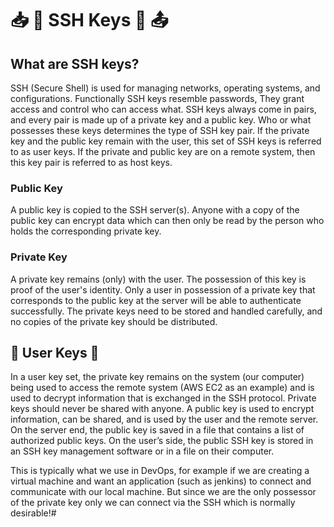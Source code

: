 # :inbox_tray: :key: SSH Keys :key: :outbox_tray: #

## What are SSH keys? ##

SSH (Secure Shell) is used for managing networks, operating systems, and configurations. Functionally SSH keys resemble passwords, They grant access and control who can access what. SSH keys always come in pairs, and every pair is made up of a private key and a public key. Who or what possesses these keys determines the type of SSH key pair. If the private key and the public key remain with the user, this set of SSH keys is referred to as user keys. If the private and public key are on a remote system, then this key pair is referred to as host keys.

### Public Key ###

A public key is copied to the SSH server(s). Anyone with a copy of the public key can encrypt data which can then only be read by the person who holds the corresponding private key.

### Private Key ###

A private key remains (only) with the user. The possession of this key is proof of the user's identity. Only a user in possession of a private key that corresponds to the public key at the server will be able to authenticate successfully. The private keys need to be stored and handled carefully, and no copies of the private key should be distributed.

## :repeat: User Keys :repeat: ##

In a user key set, the private key remains on the system (our computer) being used to access the remote system (AWS EC2 as an example) and is used to decrypt information that is exchanged in the SSH protocol. Private keys should never be shared with anyone. A public key is used to encrypt information, can be shared, and is used by the user and the remote server. On the server end, the public key is saved in a file that contains a list of authorized public keys. On the user’s side, the public SSH key is stored in an SSH key management software or in a file on their computer.  

This is typically what we use in DevOps, for example if we are creating a virtual machine and want an application (such as jenkins) to connect and communicate with our local machine. But since we are the only possessor of the private key only we can connect via the SSH which is normally desirable!#
